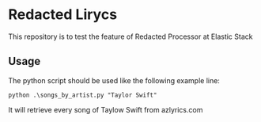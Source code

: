 # Redacted Lirycs
This repository is to test the feature of Redacted Processor at Elastic Stack
## Usage
The python script should be used like the following example line:

```python .\songs_by_artist.py "Taylor Swift"```

It will retrieve every song of Taylow Swift from azlyrics.com
